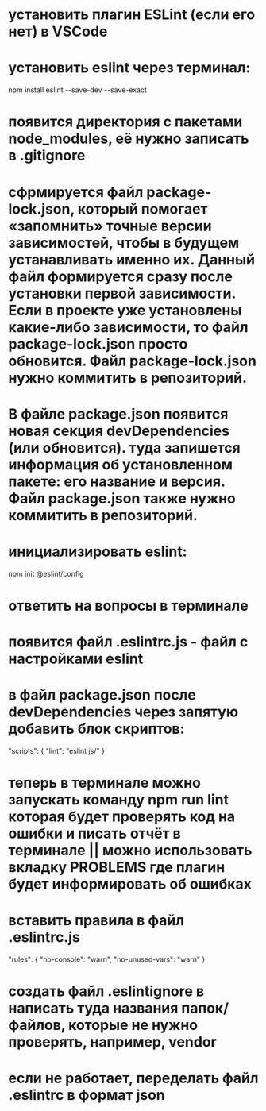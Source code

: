# установить плагин ESLint (если его нет) в VSCode

# установить eslint через терминал:
npm install eslint --save-dev --save-exact

# появится директория с пакетами node_modules, её нужно записать в .gitignore

# cфрмируется файл package-lock.json, который помогает «запомнить» точные версии зависимостей, чтобы в будущем устанавливать именно их. Данный файл формируется сразу после установки первой зависимости. Если в проекте уже установлены какие-либо зависимости, то файл package-lock.json просто обновится. Файл package-lock.json нужно коммитить в репозиторий.

# В файле package.json появится новая секция devDependencies (или обновится). туда запишется информация об установленном пакете: его название и версия. Файл package.json также нужно коммитить в репозиторий.

# инициализировать eslint:
npm init @eslint/config

# ответить на вопросы в терминале

# появится файл .eslintrc.js - файл с настройками eslint

# в файл package.json после devDependencies через запятую добавить блок скриптов:
"scripts": {
    "lint": "eslint js/"
  }

# теперь в терминале можно запускать команду npm run lint которая будет проверять код на ошибки и писать отчёт в терминале || можно использовать вкладку PROBLEMS где плагин будет информировать об ошибках

# вставить правила в файл .eslintrc.js
"rules": {
        "no-console": "warn",
        "no-unused-vars": "warn"
}

# создать файл .eslintignore в написать туда названия папок/файлов, которые не нужно проверять, например, vendor


# если не работает, переделать файл .eslintrc в формат json
